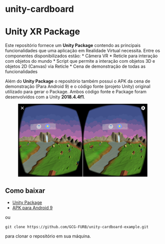 # unity-cardboard

# Unity XR Package
Este repositório fornece um **Unity Package** contendo as principais funcionalidades que uma aplicação em Realidade Virtual necessita. Entre os componentes disponibilizados estão:
	* Câmera VR 
	* Reticle para interação com objetos do mundo
	* Script que permite a interação com objetos 3D e objetos 2D (Canvas) via Reticle
	* Cena de demonstração de todas as funcionalidades

Além do **Unity Package** o repositório também possui o APK da cena de demonstração (Para Android 9) e o código fonte (projeto Unity) original utilizado para gerar o Package. Ambos código fonte e Package foram desenvolvidos com a Unity **2018.4.4f1**.

<p align="center">
  <img width="420" src="https://github.com/tecedufurb/pluvia/blob/master/screenshots/01.png">
</p>

## Como baixar
 * [Unity Package]()
 * [APK para Android 9]()

ou 
```
git clone https://github.com/GCG-FURB/unity-cardboard-example.git
```
para clonar o repositório em sua máquina.

